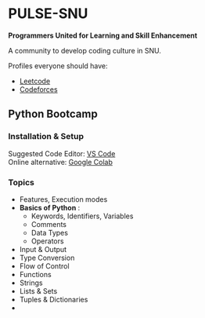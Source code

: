 # PULSE-SNU

**Programmers United for Learning and Skill Enhancement**  

A community to develop coding culture in SNU.  

Profiles everyone should have:  
+ [Leetcode](leetcode.com)
+ [Codeforces](codeforces.com)

## Python Bootcamp

### Installation & Setup  

Suggested Code Editor: [VS Code](https://code.visualstudio.com)  
Online alternative: [Google Colab](https://colab.research.google.com)  

### Topics

+ Features, Execution modes
+ **Basics of Python** :
  + Keywords, Identifiers, Variables
  + Comments
  + Data Types
  + Operators
+ Input & Output
+ Type Conversion
+ Flow of Control
+ Functions
+ Strings
+ Lists & Sets
+ Tuples & Dictionaries
+  
